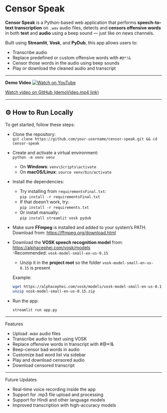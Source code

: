 # Censor Speak

**Censor Speak** is a Python-based web application that performs **speech-to-text transcription** on `.wav` audio files, detects and **censors offensive words** in both **text** and **audio** using a beep sound — just like on news channels.

Built using **Streamlit**, **Vosk**, and **PyDub**, this app allows users to:
- Transcribe audio
- Replace predefined or custom offensive words with `#@*!&`
- Censor those words in the audio using beep sounds
- Play or download the cleaned audio and transcript
---
**Demo Video**
[![Watch on YouTube](https://img.youtube.com/vi/aquua39EVKI/maxresdefault.jpg)](https://youtu.be/aquua39EVKI)

[Watch video on GitHub (demoVideo.mp4 link)](https://github.com/verbinden6/Censor-Speak-Audio-Transcription-Censorship/raw/main/Demo%20Video.mp4)


---

## ⚙️ How to Run Locally

To get started, follow these steps:

- Clone the repository:  
  `git clone https://github.com/your-username/censor-speak.git && cd censor-speak`

- Create and activate a virtual environment:  
  `python -m venv venv`

  - On **Windows**: `venv\Scripts\activate`  
  - On **macOS/Linux**: `source venv/bin/activate`

- Install the dependencies:
  - Try installing from `requirementsFinal.txt`:  
    `pip install -r requirementsFinal.txt`
  - If that doesn't work, try:  
    `pip install -r requirements.txt`
  - Or install manually:  
    `pip install streamlit vosk pydub`

- Make sure **FFmpeg** is installed and added to your system’s PATH.  
  Download from: https://ffmpeg.org/download.html

- Download the **VOSK speech recognition model** from: https://alphacephei.com/vosk/models  
  -Recommended: `vosk-model-small-en-us-0.15`  
  - Unzip it in the **project root** so the folder `vosk-model-small-en-us-0.15` is present

  Example:
  ```bash
  wget https://alphacephei.com/vosk/models/vosk-model-small-en-us-0.15.zip
  unzip vosk-model-small-en-us-0.15.zip

- Run the app:
  ```bash
  streamlit run app.py

---
Features
- Upload .wav audio files
- Transcribe audio to text using VOSK
- Replace offensive words in transcript with #@*!&
- Beep-censor bad words in audio
- Customize bad word list via sidebar
- Play and download censored audio
- Download censored transcript

---
Future Updates
- Real-time voice recording inside the app
- Support for .mp3 file upload and processing
- Support for Hindi and other language models
- Improved transcription with high-accuracy models
